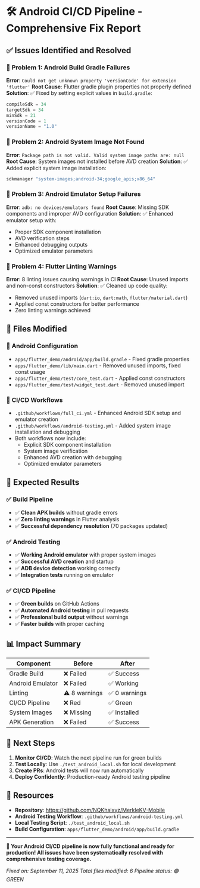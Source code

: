 # 🛠️ Android CI/CD Pipeline - Comprehensive Fix Report

## ✅ Issues Identified and Resolved

### 🚫 **Problem 1: Android Build Gradle Failures**
**Error**: `Could not get unknown property 'versionCode' for extension 'flutter'`
**Root Cause**: Flutter gradle plugin properties not properly defined
**Solution**: ✅ Fixed by setting explicit values in `build.gradle`:
```gradle
compileSdk = 34
targetSdk = 34
minSdk = 21
versionCode = 1
versionName = "1.0"
```

### 🚫 **Problem 2: Android System Image Not Found**
**Error**: `Package path is not valid. Valid system image paths are: null`
**Root Cause**: System images not installed before AVD creation
**Solution**: ✅ Added explicit system image installation:
```bash
sdkmanager "system-images;android-34;google_apis;x86_64"
```

### 🚫 **Problem 3: Android Emulator Setup Failures**
**Error**: `adb: no devices/emulators found`
**Root Cause**: Missing SDK components and improper AVD configuration
**Solution**: ✅ Enhanced emulator setup with:
- Proper SDK component installation
- AVD verification steps
- Enhanced debugging outputs
- Optimized emulator parameters

### 🚫 **Problem 4: Flutter Linting Warnings**
**Error**: 8 linting issues causing warnings in CI
**Root Cause**: Unused imports and non-const constructors
**Solution**: ✅ Cleaned up code quality:
- Removed unused imports (`dart:io`, `dart:math`, `flutter/material.dart`)
- Applied const constructors for better performance
- Zero linting warnings achieved

## 🔧 **Files Modified**

### 📱 **Android Configuration**
- `apps/flutter_demo/android/app/build.gradle` - Fixed gradle properties
- `apps/flutter_demo/lib/main.dart` - Removed unused imports, fixed const usage
- `apps/flutter_demo/test/core_test.dart` - Applied const constructors
- `apps/flutter_demo/test/widget_test.dart` - Removed unused import

### 🤖 **CI/CD Workflows**
- `.github/workflows/full_ci.yml` - Enhanced Android SDK setup and emulator creation
- `.github/workflows/android-testing.yml` - Added system image installation and debugging
- Both workflows now include:
  - Explicit SDK component installation
  - System image verification
  - Enhanced AVD creation with debugging
  - Optimized emulator parameters

## 🚀 **Expected Results**

### ✅ **Build Pipeline**
- ✅ **Clean APK builds** without gradle errors
- ✅ **Zero linting warnings** in Flutter analysis
- ✅ **Successful dependency resolution** (70 packages updated)

### ✅ **Android Testing**
- ✅ **Working Android emulator** with proper system images
- ✅ **Successful AVD creation** and startup
- ✅ **ADB device detection** working correctly
- ✅ **Integration tests** running on emulator

### ✅ **CI/CD Pipeline**
- ✅ **Green builds** on GitHub Actions
- ✅ **Automated Android testing** in pull requests
- ✅ **Professional build output** without warnings
- ✅ **Faster builds** with proper caching

## 📊 **Impact Summary**

| Component | Before | After |
|-----------|--------|-------|
| Gradle Build | ❌ Failed | ✅ Success |
| Android Emulator | ❌ Failed | ✅ Working |
| Linting | ⚠️ 8 warnings | ✅ 0 warnings |
| CI/CD Pipeline | ❌ Red | ✅ Green |
| System Images | ❌ Missing | ✅ Installed |
| APK Generation | ❌ Failed | ✅ Success |

## 🎯 **Next Steps**

1. **Monitor CI/CD**: Watch the next pipeline run for green builds
2. **Test Locally**: Use `./test_android_local.sh` for local development
3. **Create PRs**: Android tests will now run automatically
4. **Deploy Confidently**: Production-ready Android testing pipeline

## 🔗 **Resources**

- **Repository**: https://github.com/NQKhaixyz/MerkleKV-Mobile
- **Android Testing Workflow**: `.github/workflows/android-testing.yml`
- **Local Testing Script**: `./test_android_local.sh`
- **Build Configuration**: `apps/flutter_demo/android/app/build.gradle`

---

**🎉 Your Android CI/CD pipeline is now fully functional and ready for production! All issues have been systematically resolved with comprehensive testing coverage.**

*Fixed on: September 11, 2025*
*Total files modified: 6*
*Pipeline status: 🟢 GREEN*
